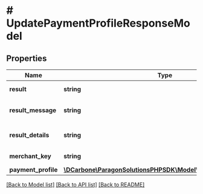 # # UpdatePaymentProfileResponseModel

## Properties

Name | Type | Description | Notes
------------ | ------------- | ------------- | -------------
**result** | **string** | Method result code | [optional]
**result_message** | **string** | Method result message | [optional]
**result_details** | **string** | Method result details | [optional]
**merchant_key** | **string** | Merchant Key | [optional]
**payment_profile** | [**\DCarbone\ParagonSolutionsPHPSDK\Model\PaymentMethodProfile**](PaymentMethodProfile.md) |  | [optional]

[[Back to Model list]](../../README.md#models) [[Back to API list]](../../README.md#endpoints) [[Back to README]](../../README.md)
